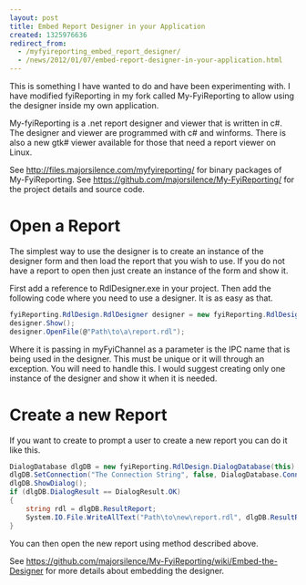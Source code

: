 ```yaml
---
layout: post
title: Embed Report Designer in your Application
created: 1325976636
redirect_from:
  - /myfyireporting_embed_report_designer/
  - /news/2012/01/07/embed-report-designer-in-your-application.html
---
```

This is something I have wanted to do and have been experimenting with.  I have modified fyiReporting in my fork called My-FyiReporting to allow using the designer inside my own application.

My-fyiReporting is a .net report designer and viewer that is written in c#.  The designer and viewer are programmed with c# and winforms.  There is also a new gtk# viewer available for those that need a report viewer on Linux.

See http://files.majorsilence.com/myfyireporting/ for binary packages of My-FyiReporting.   See https://github.com/majorsilence/My-FyiReporting/ for the project details and source code.

<h1>Open a Report</h1>
The simplest way to use the designer is to create an instance of the designer form and then load the report that you wish to use.  If you do not have a report to open then just create an instance of the form and show it.

First add a reference to RdlDesigner.exe in your project.  Then add the following code where you need to use a designer.  It is as easy as that.

```c#
fyiReporting.RdlDesign.RdlDesigner designer = new fyiReporting.RdlDesign.RdlDesigner("myFyiChannel", false);
designer.Show();
designer.OpenFile(@"Path\to\a\report.rdl");
```

Where it is passing in myFyiChannel as a parameter is the IPC name that is being used in the designer.  This must be unique or it will through an exception.  You will need to handle this.  I would suggest creating only one instance of the designer and show it when it is needed.

<h1>Create a new Report</h1>
If you want to create to prompt a user to create a new report you can do it like this.

```c#
DialogDatabase dlgDB = new fyiReporting.RdlDesign.DialogDatabase(this)
dlgDB.SetConnection("The Connection String", false, DialogDatabase.ConnectionType.SQLITE);
dlgDB.ShowDialog();
if (dlgDB.DialogResult == DialogResult.OK)
{
    string rdl = dlgDB.ResultReport;
    System.IO.File.WriteAllText("Path\to\new\report.rdl", dlgDB.ResultReport);
}
```

You can then open the new report using method described above.

See https://github.com/majorsilence/My-FyiReporting/wiki/Embed-the-Designer for more details about embedding the designer.
